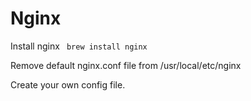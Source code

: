 # Nginx
Install nginx ``` brew install nginx```

Remove default nginx.conf file from /usr/local/etc/nginx

Create your own config file.

